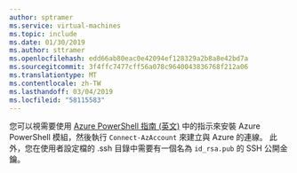 ```yaml
---
author: sptramer
ms.service: virtual-machines
ms.topic: include
ms.date: 01/30/2019
ms.author: sttramer
ms.openlocfilehash: edd66ab80eac0e42094ef128329a2b8a8e42bd7a
ms.sourcegitcommit: 3f4ffc7477cff56a078c9640043836768f212a06
ms.translationtype: MT
ms.contentlocale: zh-TW
ms.lasthandoff: 03/04/2019
ms.locfileid: "58115583"
---
```

您可以視需要使用 [Azure PowerShell 指南 (英文)](/powershell/azure/) 中的指示來安裝 Azure PowerShell 模組，然後執行 `Connect-AzAccount` 來建立與 Azure 的連線。 此外，您在使用者設定檔的 .ssh 目錄中需要有一個名為 `id_rsa.pub` 的 SSH 公開金鑰。
